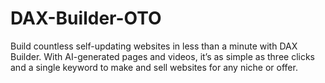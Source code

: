 # DAX-Builder-OTO
Build countless self-updating websites in less than a minute with DAX Builder. With AI-generated pages and videos, it’s as simple as three clicks and a single keyword to make and sell websites for any niche or offer.
